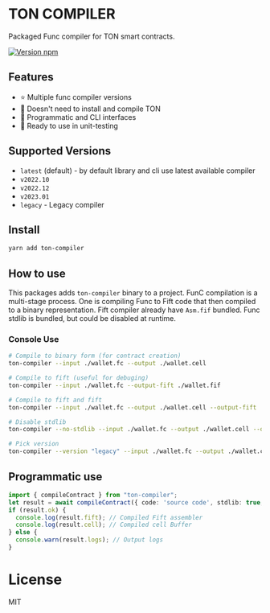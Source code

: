 # TON COMPILER

Packaged Func compiler for TON smart contracts.

[![Version npm](https://img.shields.io/npm/v/ton-compiler.svg?logo=npm)](https://www.npmjs.com/package/ton-compiler)

## Features

- ⭐️ Multiple func compiler versions
- 🚀 Doesn't need to install and compile TON
- 🍰 Programmatic and CLI interfaces
- 💸 Ready to use in unit-testing

## Supported Versions
- `latest` (default) - by default library and cli use latest available compiler
- `v2022.10`
- `v2022.12`
- `v2023.01`
- `legacy` - Legacy compiler

## Install

```bash
yarn add ton-compiler
```

## How to use

This packages adds `ton-compiler` binary to a project. FunC compilation is a multi-stage process. One is compiling Func to Fift code that then compiled to a binary representation. Fift compiler already have `Asm.fif` bundled. Func stdlib is bundled, but could be disabled at runtime.

### Console Use

```bash
# Compile to binary form (for contract creation)
ton-compiler --input ./wallet.fc --output ./wallet.cell

# Compile to fift (useful for debuging)
ton-compiler --input ./wallet.fc --output-fift ./wallet.fif

# Compile to fift and fift
ton-compiler --input ./wallet.fc --output ./wallet.cell --output-fift ./wallet.fif

# Disable stdlib
ton-compiler --no-stdlib --input ./wallet.fc --output ./wallet.cell --output-fift ./wallet.fif

# Pick version
ton-compiler --version "legacy" --input ./wallet.fc --output ./wallet.cell --output-fift ./wallet.fif
```

## Programmatic use

```typescript
import { compileContract } from "ton-compiler";
let result = await compileContract({ code: 'source code', stdlib: true, version: 'latest' });
if (result.ok) {
  console.log(result.fift); // Compiled Fift assembler
  console.log(result.cell); // Compiled cell Buffer
} else {
  console.warn(result.logs); // Output logs
}
```

# License

MIT
